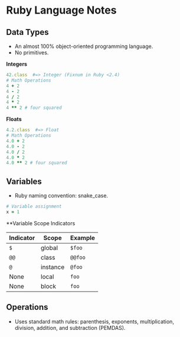 # Ruby Language Notes


## Data Types

- An almost 100% object-oriented programming language.
- No primitives.

**Integers**

```ruby
42.class  #=> Integer (Fixnum in Ruby <2.4)
# Math Operations
4 + 2
4 - 2
4 / 2
4 * 2
4 ** 2 # four squared
```

**Floats**

```ruby
4.2.class  #=> Float
# Math Operations
4.0 + 2
4.0 - 2
4.0 / 2
4.0 * 2
4.0 ** 2 # four squared
```


## Variables

- Ruby naming convention: snake_case.

```ruby
# Variable assignment
x = 1
```

**Variable Scope Indicators

| Indicator | Scope    | Example |
| --------- | -------- | --------|
| `$`       | global   | `$foo`  |
| `@@`      | class    | `@@foo` |
| `@`       | instance | `@foo`  |
| None      | local    | `foo`   |
| None      | block    | `foo`   |


## Operations

- Uses standard math rules: parenthesis, exponents, multiplication, division, addition, and subtraction (PEMDAS).
